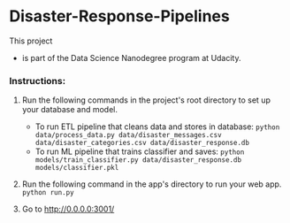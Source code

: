 # Disaster-Response-Pipelines

This project

- is part of the Data Science Nanodegree program at Udacity.

### Instructions:
1. Run the following commands in the project's root directory to set up your database and model.

    - To run ETL pipeline that cleans data and stores in database:
`python data/process_data.py data/disaster_messages.csv data/disaster_categories.csv data/disaster_response.db`
    - To run ML pipeline that trains classifier and saves:
`python models/train_classifier.py data/disaster_response.db models/classifier.pkl`

2. Run the following command in the app's directory to run your web app.
    `python run.py`

3. Go to http://0.0.0.0:3001/
